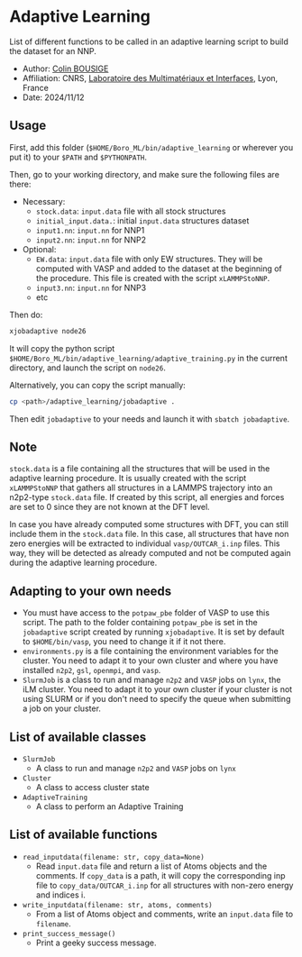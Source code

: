 # Adaptive Learning

List of different functions to be called in an adaptive learning script to build the dataset for an NNP.

- Author: [Colin BOUSIGE](mailto:colin.bousige@cnrs.fr)
- Affiliation: CNRS, [Laboratoire des Multimatériaux et Interfaces](http://lmi.cnrs.fr), Lyon, France
- Date: 2024/11/12

## Usage

First, add this folder (`$HOME/Boro_ML/bin/adaptive_learning` or wherever you put it) to your `$PATH` and `$PYTHONPATH`.

Then, go to your working directory, and make sure the following files are there:

- Necessary:
  - `stock.data`: `input.data` file with all stock structures
  - `initial_input.data.`: initial `input.data` structures dataset
  - `input1.nn`: `input.nn` for NNP1
  - `input2.nn`: `input.nn` for NNP2
- Optional:
  - `EW.data`: `input.data` file with only EW structures. They will be computed with VASP and added to the dataset at the beginning of the procedure. This file is created with the script `xLAMMPStoNNP`.
  - `input3.nn`: `input.nn` for NNP3
  - etc

Then do:

```bash
xjobadaptive node26
```

It will copy the python script `$HOME/Boro_ML/bin/adaptive_learning/adaptive_training.py` in the current directory, and launch the script on `node26`.

Alternatively, you can copy the script manually:

```bash
cp <path>/adaptive_learning/jobadaptive .
```

Then edit `jobadaptive` to your needs and launch it with `sbatch jobadaptive`.

## Note

`stock.data` is a file containing all the structures that will be used in the adaptive learning procedure. It is usually created with the script `xLAMMPStoNNP` that gathers all structures in a LAMMPS trajectory into an n2p2-type `stock.data` file. If created by this script, all energies and forces are set to 0 since they are not known at the DFT level.

In case you have already computed some structures with DFT, you can still include them in the `stock.data` file. In this case, all structures that have non zero energies will be extracted to individual `vasp/OUTCAR_i.inp` files. This way, they will be detected as already computed and not be computed again during the adaptive learning procedure.

## Adapting to your own needs

- You must have access to the `potpaw_pbe` folder of VASP to use this script. The path to the folder containing `potpaw_pbe` is set in the `jobadaptive` script created by running `xjobadaptive`. It is set by default to `$HOME/bin/vasp`, you need to change it if it not there.
- `environments.py` is a file containing the environment variables for the cluster. You need to adapt it to your own cluster and where you have installed `n2p2`, `gsl`, `openmpi`, and `vasp`.
- `SlurmJob` is a class to run and manage `n2p2` and `VASP` jobs on `lynx`, the iLM cluster. You need to adapt it to your own cluster if your cluster is not using SLURM or if you don't need to specify the queue when submitting a job on your cluster.

## List of available classes

- `SlurmJob`
  - A class to run and manage `n2p2` and `VASP` jobs on `lynx`
- `Cluster`
  - A class to access cluster state
- `AdaptiveTraining`
  - A class to perform an Adaptive Training

## List of available functions

- `read_inputdata(filename: str, copy_data=None)`
  - Read `input.data` file and return a list of Atoms objects and the comments. If `copy_data` is a path, it will copy the corresponding inp file to `copy_data/OUTCAR_i.inp` for all structures with non-zero energy and indices i.
- `write_inputdata(filename: str, atoms, comments)`
  - From a list of Atoms object and comments, write an `input.data` file to `filename`.
- `print_success_message()`
  - Print a geeky success message.
